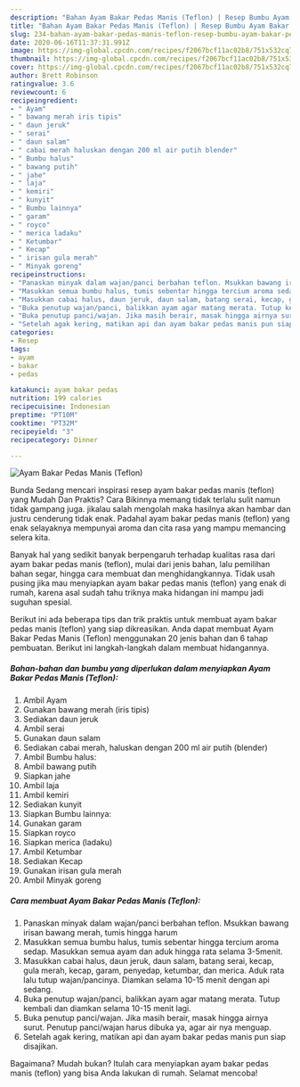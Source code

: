 ```yaml
---
description: "Bahan Ayam Bakar Pedas Manis (Teflon) | Resep Bumbu Ayam Bakar Pedas Manis (Teflon) Yang Sempurna"
title: "Bahan Ayam Bakar Pedas Manis (Teflon) | Resep Bumbu Ayam Bakar Pedas Manis (Teflon) Yang Sempurna"
slug: 234-bahan-ayam-bakar-pedas-manis-teflon-resep-bumbu-ayam-bakar-pedas-manis-teflon-yang-sempurna
date: 2020-06-16T11:37:31.991Z
image: https://img-global.cpcdn.com/recipes/f2067bcf11ac02b8/751x532cq70/ayam-bakar-pedas-manis-teflon-foto-resep-utama.jpg
thumbnail: https://img-global.cpcdn.com/recipes/f2067bcf11ac02b8/751x532cq70/ayam-bakar-pedas-manis-teflon-foto-resep-utama.jpg
cover: https://img-global.cpcdn.com/recipes/f2067bcf11ac02b8/751x532cq70/ayam-bakar-pedas-manis-teflon-foto-resep-utama.jpg
author: Brett Robinson
ratingvalue: 3.6
reviewcount: 6
recipeingredient:
- " Ayam"
- " bawang merah iris tipis"
- " daun jeruk"
- " serai"
- " daun salam"
- " cabai merah haluskan dengan 200 ml air putih blender"
- " Bumbu halus"
- " bawang putih"
- " jahe"
- " laja"
- " kemiri"
- " kunyit"
- " Bumbu lainnya"
- " garam"
- " royco"
- " merica ladaku"
- " Ketumbar"
- " Kecap"
- " irisan gula merah"
- " Minyak goreng"
recipeinstructions:
- "Panaskan minyak dalam wajan/panci berbahan teflon. Msukkan bawang irisan bawang merah, tumis hingga harum"
- "Masukkan semua bumbu halus, tumis sebentar hingga tercium aroma sedap. Masukkan semua ayam dan aduk hingga rata selama 3-5menit."
- "Masukkan cabai halus, daun jeruk, daun salam, batang serai, kecap, gula merah, kecap, garam, penyedap, ketumbar, dan merica. Aduk rata lalu tutup wajan/pancinya. Diamkan selama 10-15 menit dengan api sedang."
- "Buka penutup wajan/panci, balikkan ayam agar matang merata. Tutup kembali dan diamkan selama 10-15 menit lagi."
- "Buka penutup panci/wajan. Jika masih berair, masak hingga airnya surut. Penutup panci/wajan harus dibuka ya, agar air nya menguap."
- "Setelah agak kering, matikan api dan ayam bakar pedas manis pun siap disajikan."
categories:
- Resep
tags:
- ayam
- bakar
- pedas

katakunci: ayam bakar pedas 
nutrition: 199 calories
recipecuisine: Indonesian
preptime: "PT10M"
cooktime: "PT32M"
recipeyield: "3"
recipecategory: Dinner

---
```



![Ayam Bakar Pedas Manis (Teflon)](https://img-global.cpcdn.com/recipes/f2067bcf11ac02b8/751x532cq70/ayam-bakar-pedas-manis-teflon-foto-resep-utama.jpg)

Bunda Sedang mencari inspirasi resep ayam bakar pedas manis (teflon) yang Mudah Dan Praktis? Cara Bikinnya memang tidak terlalu sulit namun tidak gampang juga. jikalau salah mengolah maka hasilnya akan hambar dan justru cenderung tidak enak. Padahal ayam bakar pedas manis (teflon) yang enak selayaknya mempunyai aroma dan cita rasa yang mampu memancing selera kita.

Banyak hal yang sedikit banyak berpengaruh terhadap kualitas rasa dari ayam bakar pedas manis (teflon), mulai dari jenis bahan, lalu pemilihan bahan segar, hingga cara membuat dan menghidangkannya. Tidak usah pusing jika mau menyiapkan ayam bakar pedas manis (teflon) yang enak di rumah, karena asal sudah tahu triknya maka hidangan ini mampu jadi suguhan spesial.




Berikut ini ada beberapa tips dan trik praktis untuk membuat ayam bakar pedas manis (teflon) yang siap dikreasikan. Anda dapat membuat Ayam Bakar Pedas Manis (Teflon) menggunakan 20 jenis bahan dan 6 tahap pembuatan. Berikut ini langkah-langkah dalam membuat hidangannya.

<!--inarticleads1-->

##### Bahan-bahan dan bumbu yang diperlukan dalam menyiapkan Ayam Bakar Pedas Manis (Teflon):

1. Ambil  Ayam
1. Gunakan  bawang merah (iris tipis)
1. Sediakan  daun jeruk
1. Ambil  serai
1. Gunakan  daun salam
1. Sediakan  cabai merah, haluskan dengan 200 ml air putih (blender)
1. Ambil  Bumbu halus:
1. Ambil  bawang putih
1. Siapkan  jahe
1. Ambil  laja
1. Ambil  kemiri
1. Sediakan  kunyit
1. Siapkan  Bumbu lainnya:
1. Gunakan  garam
1. Siapkan  royco
1. Siapkan  merica (ladaku)
1. Ambil  Ketumbar
1. Sediakan  Kecap
1. Gunakan  irisan gula merah
1. Ambil  Minyak goreng




<!--inarticleads2-->

##### Cara membuat Ayam Bakar Pedas Manis (Teflon):

1. Panaskan minyak dalam wajan/panci berbahan teflon. Msukkan bawang irisan bawang merah, tumis hingga harum
1. Masukkan semua bumbu halus, tumis sebentar hingga tercium aroma sedap. Masukkan semua ayam dan aduk hingga rata selama 3-5menit.
1. Masukkan cabai halus, daun jeruk, daun salam, batang serai, kecap, gula merah, kecap, garam, penyedap, ketumbar, dan merica. Aduk rata lalu tutup wajan/pancinya. Diamkan selama 10-15 menit dengan api sedang.
1. Buka penutup wajan/panci, balikkan ayam agar matang merata. Tutup kembali dan diamkan selama 10-15 menit lagi.
1. Buka penutup panci/wajan. Jika masih berair, masak hingga airnya surut. Penutup panci/wajan harus dibuka ya, agar air nya menguap.
1. Setelah agak kering, matikan api dan ayam bakar pedas manis pun siap disajikan.




Bagaimana? Mudah bukan? Itulah cara menyiapkan ayam bakar pedas manis (teflon) yang bisa Anda lakukan di rumah. Selamat mencoba!
